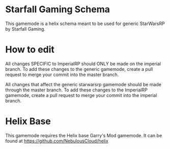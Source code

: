 
# Starfall Gaming Schema

This gamemode is a helix schema meant to be used for generic StarWarsRP by Starfall Gaming.

# How to edit

All changes SPECIFIC to ImperialRP should ONLY be made on the imperial branch.
To add these changes to the generic gamemode, create a pull request to merge your commit into the master branch.

All changes that affect the generic starwarsrp gamemode should be made through the master branch.
To add these changes to the ImperialRP gamemode, create a pull request to merge your commit into the imperial branch.

# Helix Base

This gamemode requires the Helix base Garry's Mod gamemode.
It can be found at https://github.com/NebulousCloud/helix
